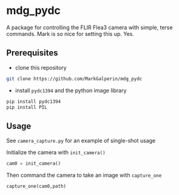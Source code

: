 # mdg_pydc
A package for controlling the FLIR Flea3 camera with simple, terse commands. Mark is so nice for setting this up. Yes.

## Prerequisites
- clone this repository
```sh
git clone https://github.com/MarkGalperin/mdg_pydc
```
- install `pydc1394` and the python image library
```sh
pip install pydc1394
pip install PIL
```

## Usage
See `camera_capture.py` for an example of single-shot usage

Initialize the camera with `init_camera()`

```python
cam0 = init_camera()
```

Then command the camera to take an image with `capture_one`

```python
capture_one(cam0,path)
```
